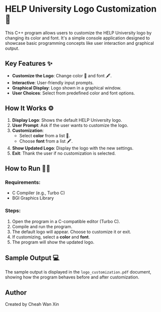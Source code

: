 # HELP University Logo Customization 🎨

This C++ program allows users to customize the HELP University logo by changing its color and font. It's a simple console application designed to showcase basic programming concepts like user interaction and graphical output.

## Key Features ✨
- **Customize the Logo**: Change color 🎨 and font 🖋️.
- **Interactive**: User-friendly input prompts.
- **Graphical Display**: Logo shown in a graphical window.
- **User Choices**: Select from predefined color and font options.

## How It Works ⚙️
1. **Display Logo**: Shows the default HELP University logo.
2. **User Prompt**: Ask if the user wants to customize the logo.
3. **Customization**:
   - Select **color** from a list 🎨.
   - Choose **font** from a list 🖋️.
4. **Show Updated Logo**: Display the logo with the new settings.
5. **Exit**: Thank the user if no customization is selected.

## How to Run 🏃‍♂️
### Requirements:
- C Compiler (e.g., Turbo C)
- BGI Graphics Library

### Steps:
1. Open the program in a C-compatible editor (Turbo C).
2. Compile and run the program.
3. The default logo will appear. Choose to customize it or exit.
4. If customizing, select a **color** and **font**.
5. The program will show the updated logo.

## Sample Output 💻
The sample output is displayed in the `logo_customization.pdf` document, showing how the program behaves before and after customization.

## Author 
Created by Cheah Wan Xin

